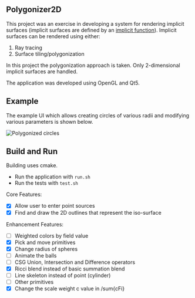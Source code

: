 Polygonizer2D
-------------

This project was an exercise in developing a system for rendering implicit surfaces
(implicit surfaces are defined by an 
[implicit function](http://en.wikipedia.org/wiki/Implicit_function)). 
Implicit surfaces can be rendered using either:

1. Ray tracing
2. Surface tiling/polygonization

In this project the polygonization approach is taken.  Only 2-dimensional implicit
surfaces are handled.

The application was developed using OpenGL and Qt5.

Example
-------
The example UI which allows creating circles of various radii and modifying
various parameters is shown below.

![Polygonized circles](/docs/polygonizer2dui.png?raw=true "Polygonized circles")

Build and Run
-------------
Building uses cmake.

* Run the application with ```run.sh```
* Run the tests with ```test.sh```

Core Features:

- [x] Allow user to enter point sources
- [x] Find and draw the 2D outlines that represent the iso-surface

Enhancement Features:

- [ ] Weighted colors by field value
- [x] Pick and move primitives
- [x] Change radius of spheres
- [ ] Animate the balls
- [ ] CSG Union, Intersection and Difference operators
- [x] Ricci blend instead of basic summation blend
- [ ] Line skeleton instead of point (cylinder)
- [ ] Other primitives
- [x] Change the scale weight c value in /sum{cFi}
